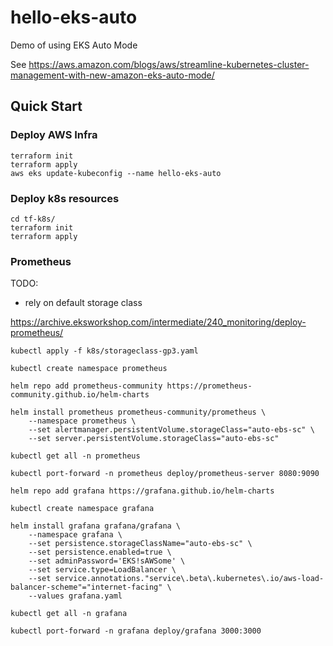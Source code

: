 # hello-eks-auto

Demo of using EKS Auto Mode

See https://aws.amazon.com/blogs/aws/streamline-kubernetes-cluster-management-with-new-amazon-eks-auto-mode/

## Quick Start

### Deploy AWS Infra
```
terraform init
terraform apply
aws eks update-kubeconfig --name hello-eks-auto
```

### Deploy k8s resources
```
cd tf-k8s/
terraform init
terraform apply
```

### Prometheus

TODO:
- rely on default storage class


https://archive.eksworkshop.com/intermediate/240_monitoring/deploy-prometheus/

```
kubectl apply -f k8s/storageclass-gp3.yaml

kubectl create namespace prometheus

helm repo add prometheus-community https://prometheus-community.github.io/helm-charts

helm install prometheus prometheus-community/prometheus \
    --namespace prometheus \
    --set alertmanager.persistentVolume.storageClass="auto-ebs-sc" \
    --set server.persistentVolume.storageClass="auto-ebs-sc"
    
kubectl get all -n prometheus

kubectl port-forward -n prometheus deploy/prometheus-server 8080:9090
```

```
helm repo add grafana https://grafana.github.io/helm-charts

kubectl create namespace grafana

helm install grafana grafana/grafana \
    --namespace grafana \
    --set persistence.storageClassName="auto-ebs-sc" \
    --set persistence.enabled=true \
    --set adminPassword='EKS!sAWSome' \
    --set service.type=LoadBalancer \
    --set service.annotations."service\.beta\.kubernetes\.io/aws-load-balancer-scheme"="internet-facing" \
    --values grafana.yaml
    
kubectl get all -n grafana

kubectl port-forward -n grafana deploy/grafana 3000:3000
```